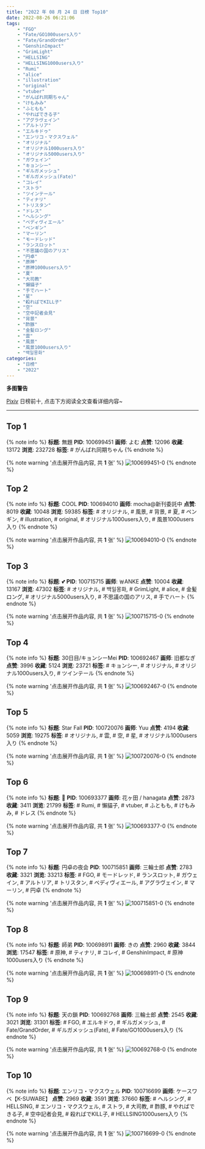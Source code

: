 ```yaml
---
title: "2022 年 08 月 24 日 日榜 Top10"
date: 2022-08-26 06:21:06
tags:
    - "FGO"
    - "Fate/GO1000users入り"
    - "Fate/GrandOrder"
    - "GenshinImpact"
    - "GrimLight"
    - "HELLSING"
    - "HELLSING1000users入り"
    - "Rumi"
    - "alice"
    - "illustration"
    - "original"
    - "vtuber"
    - "がんばれ同期ちゃん"
    - "けもみみ"
    - "ふともも"
    - "やればできる子"
    - "アグラヴェイン"
    - "アルトリア"
    - "エルキドゥ"
    - "エンリコ・マクスウェル"
    - "オリジナル"
    - "オリジナル1000users入り"
    - "オリジナル5000users入り"
    - "ガウェイン"
    - "キョンシー"
    - "ギルガメッシュ"
    - "ギルガメッシュ(Fate)"
    - "コレイ"
    - "ストラ"
    - "ツインテール"
    - "ティナリ"
    - "トリスタン"
    - "ドレス"
    - "ヘルシング"
    - "ベディヴィエール"
    - "ペンギン"
    - "マーリン"
    - "モードレッド"
    - "ランスロット"
    - "不思議の国のアリス"
    - "円卓"
    - "原神"
    - "原神1000users入り"
    - "夏"
    - "大司教"
    - "懶貓子"
    - "手でハート"
    - "星"
    - "殺ればでKILL子"
    - "空"
    - "空中記者会見"
    - "背景"
    - "酢豚"
    - "金髪ロング"
    - "雲"
    - "風景"
    - "風景1000users入り"
    - "백일몽화"
categories:
    - "日榜"
    - "2022"
---
```


<i class="fa fa-triangle-exclamation"></i>**多图警告**<i class="fa fa-triangle-exclamation"></i>

[Pixiv](https://www.pixiv.net/) 日榜前十, 点击下方阅读全文查看详细内容~

<!-- more -->

---

## Top 1

{% note info %}
**标题**: 無題
**PID**: 100699451 **画师**: よむ
**点赞**: 12096 **收藏**: 13172 **浏览**: 232728
**标签**: # がんばれ同期ちゃん
{% endnote %}

{% note warning '点击展开作品内容, 共 **1** 张' %}
![100699451-0](https://i.pixiv.re/img-original/img/2022/08/23/08/48/49/100699451_p0.png)
{% endnote %}

## Top 2

{% note info %}
**标题**: COOL
**PID**: 100694010 **画师**: mocha@新刊委託中
**点赞**: 8019 **收藏**: 10048 **浏览**: 59385
**标签**: # オリジナル, # 風景, # 背景, # 夏, # ペンギン, # illustration, # original, # オリジナル1000users入り, # 風景1000users入り
{% endnote %}

{% note warning '点击展开作品内容, 共 **1** 张' %}
![100694010-0](https://i.pixiv.re/img-original/img/2022/08/23/00/48/32/100694010_p0.png)
{% endnote %}

## Top 3

{% note info %}
**标题**: 💕
**PID**: 100715715 **画师**: ￦ANKE
**点赞**: 10004 **收藏**: 13167 **浏览**: 47302
**标签**: # オリジナル, # 백일몽화, # GrimLight, # alice, # 金髪ロング, # オリジナル5000users入り, # 不思議の国のアリス, # 手でハート
{% endnote %}

{% note warning '点击展开作品内容, 共 **1** 张' %}
![100715715-0](https://i.pixiv.re/img-original/img/2022/08/24/00/00/05/100715715_p0.jpg)
{% endnote %}

## Top 4

{% note info %}
**标题**: 30日目/キョンシーMei
**PID**: 100692467 **画师**: 旧都なぎ
**点赞**: 3996 **收藏**: 5124 **浏览**: 23721
**标签**: # キョンシー, # オリジナル, # オリジナル1000users入り, # ツインテール
{% endnote %}

{% note warning '点击展开作品内容, 共 **1** 张' %}
![100692467-0](https://i.pixiv.re/img-original/img/2022/08/23/00/06/15/100692467_p0.jpg)
{% endnote %}

## Top 5

{% note info %}
**标题**: Star Fall
**PID**: 100720076 **画师**: Yuu
**点赞**: 4194 **收藏**: 5059 **浏览**: 19275
**标签**: # オリジナル, # 雲, # 空, # 星, # オリジナル1000users入り
{% endnote %}

{% note warning '点击展开作品内容, 共 **1** 张' %}
![100720076-0](https://i.pixiv.re/img-original/img/2022/08/24/04/05/25/100720076_p0.jpg)
{% endnote %}

## Top 6

{% note info %}
**标题**: 🍰
**PID**: 100693377 **画师**: 花ヶ田 / hanagata
**点赞**: 2873 **收藏**: 3411 **浏览**: 21799
**标签**: # Rumi, # 懶貓子, # vtuber, # ふともも, # けもみみ, # ドレス
{% endnote %}

{% note warning '点击展开作品内容, 共 **1** 张' %}
![100693377-0](https://i.pixiv.re/img-original/img/2022/08/23/00/25/59/100693377_p0.png)
{% endnote %}

## Top 7

{% note info %}
**标题**: 円卓の夜会
**PID**: 100715851 **画师**: 三輪士郎
**点赞**: 2783 **收藏**: 3321 **浏览**: 33213
**标签**: # FGO, # モードレッド, # ランスロット, # ガウェイン, # アルトリア, # トリスタン, # ベディヴィエール, # アグラヴェイン, # マーリン, # 円卓
{% endnote %}

{% note warning '点击展开作品内容, 共 **1** 张' %}
![100715851-0](https://i.pixiv.re/img-original/img/2022/08/24/00/00/30/100715851_p0.jpg)
{% endnote %}

## Top 8

{% note info %}
**标题**: 師弟
**PID**: 100698911 **画师**: きの
**点赞**: 2960 **收藏**: 3844 **浏览**: 17547
**标签**: # 原神, # ティナリ, # コレイ, # GenshinImpact, # 原神1000users入り
{% endnote %}

{% note warning '点击展开作品内容, 共 **1** 张' %}
![100698911-0](https://i.pixiv.re/img-original/img/2022/08/23/07/49/37/100698911_p0.jpg)
{% endnote %}

## Top 9

{% note info %}
**标题**: 天の鎖
**PID**: 100692768 **画师**: 三輪士郎
**点赞**: 2545 **收藏**: 3021 **浏览**: 31301
**标签**: # FGO, # エルキドゥ, # ギルガメッシュ, # Fate/GrandOrder, # ギルガメッシュ(Fate), # Fate/GO1000users入り
{% endnote %}

{% note warning '点击展开作品内容, 共 **1** 张' %}
![100692768-0](https://i.pixiv.re/img-original/img/2022/08/23/00/05/08/100692768_p0.jpg)
{% endnote %}

## Top 10

{% note info %}
**标题**: エンリコ・マクスウェル
**PID**: 100716699 **画师**: ケースワベ【K-SUWABE】
**点赞**: 2969 **收藏**: 3591 **浏览**: 37660
**标签**: # ヘルシング, # HELLSING, # エンリコ・マクスウェル, # ストラ, # 大司教, # 酢豚, # やればできる子, # 空中記者会見, # 殺ればでKILL子, # HELLSING1000users入り
{% endnote %}

{% note warning '点击展开作品内容, 共 **1** 张' %}
![100716699-0](https://i.pixiv.re/img-original/img/2022/08/24/00/27/12/100716699_p0.jpg)
{% endnote %}
